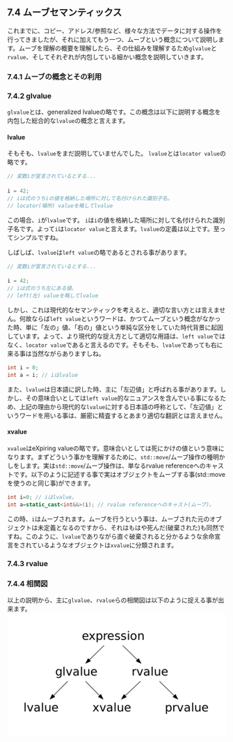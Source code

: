 ## 7.4 ムーブセマンティックス

これまでに、コピー、アドレス/参照など、様々な方法でデータに対する操作を行ってきましたが、それに加えてもう一つ、ムーブという概念について説明します。ムーブを理解の概要を理解したら、その仕組みを理解するため`glvalue`と`rvalue`、そしてそれぞれが内包している細かい概念を説明していきます。

### 7.4.1 ムーブの概念とその利用

### 7.4.2 glvalue
`glvalue`とは、generalized lvalueの略です。この概念は以下に説明する概念を内包した総合的な`lvalue`の概念と言えます。

#### lvalue
そもそも、`lvalue`をまだ説明していませんでした。
`lvalue`とは`locator value`の略です。
```cpp
// 変数iが宣言されているとする...

i = 42;
// iは式のうちiの値を格納した場所に対して名付けられた識別子名。
// locator(場所) valueを略してlvalue
```
この場合、`i`が`lvalue`です。
`i`は`i`の値を格納した場所に対して名付けられた識別子名です。よって`i`は`locator value`と言えます。`lvalue`の定義は以上です。至ってシンプルですね。

しばしば、`lvalue`は`left value`の略であるとされる事があります。
```cpp
// 変数iが宣言されているとする...

i = 42;
// iは式のうち左にある値。
// left(左) valueを略してlvalue
```
しかし、これは現代的なセマンティックを考えると、適切な言い方とは言えません。何故ならば`left value`というワードは、かつてムーブという概念がなかった時、単に「左の」値、「右の」値という単純な区分をしていた時代背景に起因しています。よって、より現代的な捉え方として適切な用語は、`left value`ではなく、`locator value`であると言えるのです。そもそも、`lvalue`であっても右に来る事は当然ながらありますしね。
```cpp
int i = 0;
int a = i; // iはlvalue
```

また、`lvalue`は日本語に訳した時、主に「左辺値」と呼ばれる事があります。しかし、その意味合いとしては`left value`的なニュアンスを含んでいる事になるため、上記の理由から現代的な`lvalue`に対する日本語の呼称として、「左辺値」というワードを用いる事は、厳密に精査するとあまり適切な翻訳とは言えません。

#### xvalue
`xvalue`はeXpiring valueの略です。意味合いとしては死にかけの値という意味になります。まずどういう事かを理解するために、`std::move`/ムーブ操作の種明かしをします。実は`std::move`/ムーブ操作は、単なるrvalue referenceへのキャストです。以下のように記述する事で実はオブジェクトをムーブする事(std::moveを使うのと同じ事)ができます。
```cpp
int i=0; // iはlvalue。
int a=static_cast<int&&>(i); // rvalue referenceへのキャスト(ムーブ)。
```
この時、`i`はムーブされます。ムーブを行うという事は、ムーブされた元のオブジェクトは未定義となるのですから、それはもはや死んだ(破棄された)も同然ですね。このように、`lvalue`でありながら直ぐ破棄されると分かるような余命宣言をされているようなオブジェクトは`xvalue`に分類されます。


### 7.4.3 rvalue


### 7.4.4 相関図
以上の説明から、主に`glvalue`、`rvalue`らの相関図は以下のように捉える事が出来ます。
![](/assets/value.jpeg)